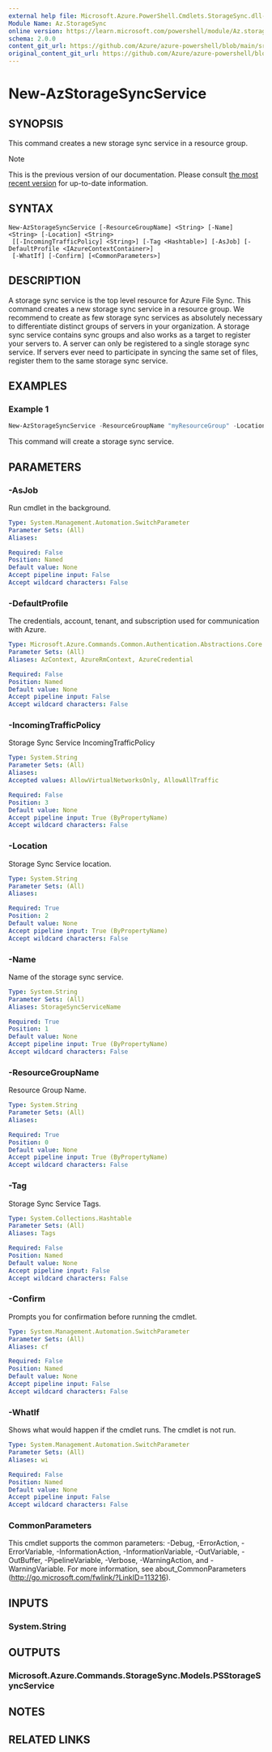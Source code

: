 ```yaml
---
external help file: Microsoft.Azure.PowerShell.Cmdlets.StorageSync.dll-Help.xml
Module Name: Az.StorageSync
online version: https://learn.microsoft.com/powershell/module/Az.storagesync/new-Azstoragesyncservice
schema: 2.0.0
content_git_url: https://github.com/Azure/azure-powershell/blob/main/src/StorageSync/StorageSync/help/New-AzStorageSyncService.md
original_content_git_url: https://github.com/Azure/azure-powershell/blob/main/src/StorageSync/StorageSync/help/New-AzStorageSyncService.md
---
```


# New-AzStorageSyncService

## SYNOPSIS
This command creates a new storage sync service in a resource group.

> [!NOTE]
>This is the previous version of our documentation. Please consult [the most recent version](/powershell/module/az.storagesync/new-azstoragesyncservice) for up-to-date information.

## SYNTAX

```
New-AzStorageSyncService [-ResourceGroupName] <String> [-Name] <String> [-Location] <String>
 [[-IncomingTrafficPolicy] <String>] [-Tag <Hashtable>] [-AsJob] [-DefaultProfile <IAzureContextContainer>]
 [-WhatIf] [-Confirm] [<CommonParameters>]
```

## DESCRIPTION
A storage sync service is the top level resource for Azure File Sync. This command creates a new storage sync service in a resource group. We recommend to create as few storage sync services as absolutely necessary to differentiate distinct groups of servers in your organization. A storage sync service contains sync groups and also works as a target to register your servers to. A server can only be registered to a single storage sync service. If servers ever need to participate in syncing the same set of files, register them to the same storage sync service.

## EXAMPLES

### Example 1
```powershell
New-AzStorageSyncService -ResourceGroupName "myResourceGroup" -Location "myLocation" -StorageSyncServiceName "myStorageSyncServiceName" -IncomingTrafficPolicy "AllowAllTraffic"
```

This command will create a storage sync service.

## PARAMETERS

### -AsJob
Run cmdlet in the background.

```yaml
Type: System.Management.Automation.SwitchParameter
Parameter Sets: (All)
Aliases:

Required: False
Position: Named
Default value: None
Accept pipeline input: False
Accept wildcard characters: False
```

### -DefaultProfile
The credentials, account, tenant, and subscription used for communication with Azure.

```yaml
Type: Microsoft.Azure.Commands.Common.Authentication.Abstractions.Core.IAzureContextContainer
Parameter Sets: (All)
Aliases: AzContext, AzureRmContext, AzureCredential

Required: False
Position: Named
Default value: None
Accept pipeline input: False
Accept wildcard characters: False
```

### -IncomingTrafficPolicy
Storage Sync Service IncomingTrafficPolicy

```yaml
Type: System.String
Parameter Sets: (All)
Aliases:
Accepted values: AllowVirtualNetworksOnly, AllowAllTraffic

Required: False
Position: 3
Default value: None
Accept pipeline input: True (ByPropertyName)
Accept wildcard characters: False
```

### -Location
Storage Sync Service location.

```yaml
Type: System.String
Parameter Sets: (All)
Aliases:

Required: True
Position: 2
Default value: None
Accept pipeline input: True (ByPropertyName)
Accept wildcard characters: False
```

### -Name
Name of the storage sync service.

```yaml
Type: System.String
Parameter Sets: (All)
Aliases: StorageSyncServiceName

Required: True
Position: 1
Default value: None
Accept pipeline input: True (ByPropertyName)
Accept wildcard characters: False
```

### -ResourceGroupName
Resource Group Name.

```yaml
Type: System.String
Parameter Sets: (All)
Aliases:

Required: True
Position: 0
Default value: None
Accept pipeline input: True (ByPropertyName)
Accept wildcard characters: False
```

### -Tag
Storage Sync Service Tags.

```yaml
Type: System.Collections.Hashtable
Parameter Sets: (All)
Aliases: Tags

Required: False
Position: Named
Default value: None
Accept pipeline input: False
Accept wildcard characters: False
```

### -Confirm
Prompts you for confirmation before running the cmdlet.

```yaml
Type: System.Management.Automation.SwitchParameter
Parameter Sets: (All)
Aliases: cf

Required: False
Position: Named
Default value: None
Accept pipeline input: False
Accept wildcard characters: False
```

### -WhatIf
Shows what would happen if the cmdlet runs. The cmdlet is not run.

```yaml
Type: System.Management.Automation.SwitchParameter
Parameter Sets: (All)
Aliases: wi

Required: False
Position: Named
Default value: None
Accept pipeline input: False
Accept wildcard characters: False
```

### CommonParameters
This cmdlet supports the common parameters: -Debug, -ErrorAction, -ErrorVariable, -InformationAction, -InformationVariable, -OutVariable, -OutBuffer, -PipelineVariable, -Verbose, -WarningAction, and -WarningVariable. For more information, see about_CommonParameters (http://go.microsoft.com/fwlink/?LinkID=113216).

## INPUTS

### System.String

## OUTPUTS

### Microsoft.Azure.Commands.StorageSync.Models.PSStorageSyncService

## NOTES

## RELATED LINKS
